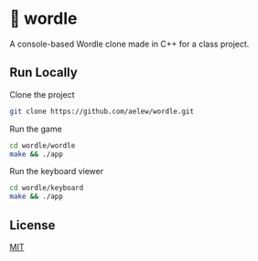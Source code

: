 # 🧩 wordle

A console-based Wordle clone made in C++ for a class project.

## Run Locally

Clone the project

```bash
git clone https://github.com/aelew/wordle.git
```

Run the game

```bash
cd wordle/wordle
make && ./app
```

Run the keyboard viewer

```bash
cd wordle/keyboard
make && ./app
```

## License

[MIT](https://choosealicense.com/licenses/mit/)
